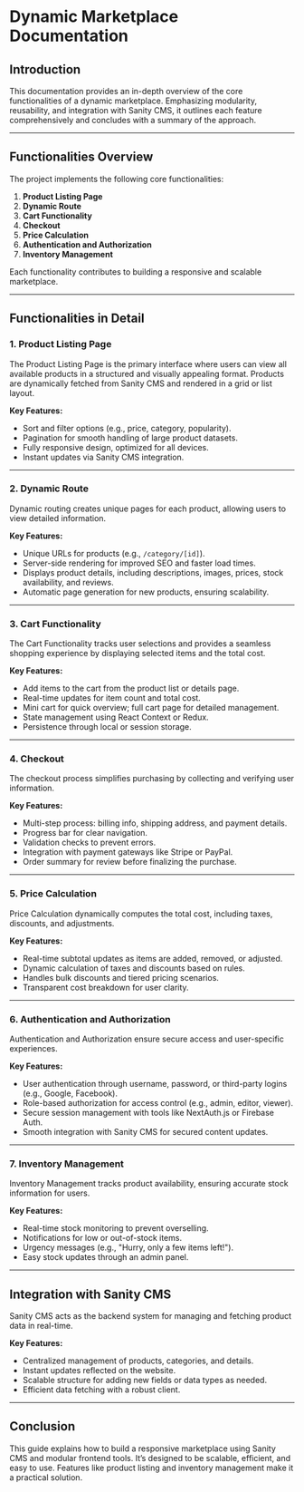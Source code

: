 # Dynamic Marketplace Documentation

## Introduction

This documentation provides an in-depth overview of the core functionalities of a dynamic marketplace. Emphasizing modularity, reusability, and integration with Sanity CMS, it outlines each feature comprehensively and concludes with a summary of the approach.

---

## Functionalities Overview

The project implements the following core functionalities:

1. **Product Listing Page**
2. **Dynamic Route**
3. **Cart Functionality**
4. **Checkout**
5. **Price Calculation**
6. **Authentication and Authorization**
7. **Inventory Management**

Each functionality contributes to building a responsive and scalable marketplace.

---

## Functionalities in Detail

### 1. Product Listing Page

The Product Listing Page is the primary interface where users can view all available products in a structured and visually appealing format. Products are dynamically fetched from Sanity CMS and rendered in a grid or list layout.

**Key Features:**

* Sort and filter options (e.g., price, category, popularity).
* Pagination for smooth handling of large product datasets.
* Fully responsive design, optimized for all devices.
* Instant updates via Sanity CMS integration.

---

### 2. Dynamic Route

Dynamic routing creates unique pages for each product, allowing users to view detailed information.

**Key Features:**

* Unique URLs for products (e.g., `/category/[id]`).
* Server-side rendering for improved SEO and faster load times.
* Displays product details, including descriptions, images, prices, stock availability, and reviews.
* Automatic page generation for new products, ensuring scalability.

---

### 3. Cart Functionality

The Cart Functionality tracks user selections and provides a seamless shopping experience by displaying selected items and the total cost.

**Key Features:**

* Add items to the cart from the product list or details page.
* Real-time updates for item count and total cost.
* Mini cart for quick overview; full cart page for detailed management.
* State management using React Context or Redux.
* Persistence through local or session storage.

---

### 4. Checkout

The checkout process simplifies purchasing by collecting and verifying user information.

**Key Features:**

* Multi-step process: billing info, shipping address, and payment details.
* Progress bar for clear navigation.
* Validation checks to prevent errors.
* Integration with payment gateways like Stripe or PayPal.
* Order summary for review before finalizing the purchase.

---

### 5. Price Calculation

Price Calculation dynamically computes the total cost, including taxes, discounts, and adjustments.

**Key Features:**

* Real-time subtotal updates as items are added, removed, or adjusted.
* Dynamic calculation of taxes and discounts based on rules.
* Handles bulk discounts and tiered pricing scenarios.
* Transparent cost breakdown for user clarity.

---

### 6. Authentication and Authorization

Authentication and Authorization ensure secure access and user-specific experiences.

**Key Features:**

* User authentication through username, password, or third-party logins (e.g., Google, Facebook).
* Role-based authorization for access control (e.g., admin, editor, viewer).
* Secure session management with tools like NextAuth.js or Firebase Auth.
* Smooth integration with Sanity CMS for secured content updates.

---

### 7. Inventory Management

Inventory Management tracks product availability, ensuring accurate stock information for users.

**Key Features:**

* Real-time stock monitoring to prevent overselling.
* Notifications for low or out-of-stock items.
* Urgency messages (e.g., "Hurry, only a few items left!").
* Easy stock updates through an admin panel.

---

## Integration with Sanity CMS

Sanity CMS acts as the backend system for managing and fetching product data in real-time.

**Key Features:**

* Centralized management of products, categories, and details.
* Instant updates reflected on the website.
* Scalable structure for adding new fields or data types as needed.
* Efficient data fetching with a robust client.

---

## Conclusion

This guide explains how to build a responsive marketplace using Sanity CMS and modular frontend tools. It’s designed to be scalable, efficient, and easy to use. Features like product listing and inventory management make it a practical solution.
